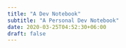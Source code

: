 ```yaml
---
title: "A Dev Notebook"
subtitle: "A Personal Dev Notebook"
date: 2020-03-25T04:52:30+06:00
draft: false
---
```


<!-- You can add a short description if you want -->
